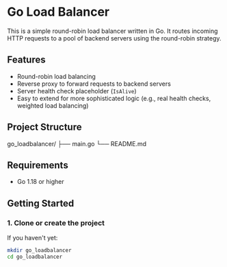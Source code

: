 # Go Load Balancer

This is a simple round-robin load balancer written in Go. It routes incoming HTTP requests to a pool of backend servers using the round-robin strategy.

## Features

- Round-robin load balancing
- Reverse proxy to forward requests to backend servers
- Server health check placeholder (`IsAlive`)
- Easy to extend for more sophisticated logic (e.g., real health checks, weighted load balancing)

## Project Structure

go_loadbalancer/
├── main.go
└── README.md

## Requirements

- Go 1.18 or higher

## Getting Started

### 1. Clone or create the project

If you haven't yet:

```bash
mkdir go_loadbalancer
cd go_loadbalancer
```
